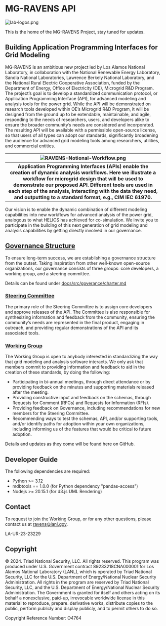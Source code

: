 # MG-RAVENS API

![lab-logos.png](docs/src/assets/lab-logos.png)

This is the home of the MG-RAVENS Project, stay tuned for updates.

## Building Application Programming Interfaces for Grid Modeling

MG-RAVENS is an ambitious new project led by Los Alamos National Laboratory, in collaboration with the National Renewable Energy Laboratory, Sandia National Laboratories, Lawrence Berkely National Laboratory, and the National Rural Electric Cooperative Association, funded by the Department of Energy, Office of Electricity (OE), Microgrid R&D Program.
The project’s goal is to develop a standardized communication protocol, or Application Programming Interface (API), for advanced modeling and analysis tools for the power grid. While the API will be demonstrated on research tools developed within OE’s Microgrid R&D Program, it will be designed from the ground up to be extendable, maintainable, and agile, responding to the needs of researchers, users, and developers alike to ensure the broader community’s needs are considered and incorporated. The resulting API will be available with a permissible open-source license, so that users of all types can adopt our standards, significantly broadening the audience for advanced grid modeling tools among researchers, utilities, and commercial entities.

|                                                                                                                                        ![RAVENS-Notional-Workflow.png](docs/src/assets/RAVENS-Notional-Workflow.png)                                                                                                                                         |
| :----------------------------------------------------------------------------------------------------------------------------------------------------------------------------------------------------------------------------------------------------------------------------------------------------------------------------------------------------------: |
| **Application Programming Interfaces (APIs) enable the creation of dynamic analysis workflows. Here we illustrate a workflow for microgrid design that will be used to demonstrate our proposed API. Different tools are used in each step of the analysis, interacting with the data they need, and outputting to a standard format, e.g., CIM IEC 61970.** |

Our vision is to enable the dynamic combination of different modeling capabilities into new workflows for advanced analysis of the power grid, analogous to what HELICS has achieved for co-simulation.
We invite you to participate in the building of this next generation of grid modeling and analysis capabilities by getting directly involved in our governance.

## [Governance Structure](docs/src/governance/charter.md)

To ensure long-term success, we are establishing a governance structure from the outset. Taking inspiration from other well-known open-source organizations, our governance consists of three groups: core developers, a working group, and a steering committee.

Details can be found under [docs/src/goverance/charter.md](docs/src/governance/charter.md)

### [Steering Committee](docs/src/governance/steering_committee.md)

The primary role of the Steering Committee is to assign core developers and approve releases of the API. The Committee is also responsible for synthesizing information and feedback from the community, ensuring the community’s needs are represented in the final product, engaging in outreach, and providing regular demonstrations of the API and its associated tools.

### [Working Group](docs/src/governance/working_group.md)

The Working Group is open to anybody interested in standardizing the way that grid modeling and analysis software interacts. We only ask that members commit to providing information and feedback to aid in the creation of these standards, by doing the following:

- Participating in bi-annual meetings, through direct attendance or by providing feedback on the minutes and supporting materials released after the meeting.
- Providing constructive input and feedback on the schemas, through Requests for Comment (RFCs) and Requests for Information (RFIs).
- Providing feedback on Governance, including recommendations for new members for the Steering Committee.
- Recommending ways to test the schemas, API, and/or supporting tools, and/or identify paths for adoption within your own organizations, including informing us of the features that would be critical to future adoption.

Details and updates as they come will be found here on GitHub.

## Developer Guide

The following dependencies are required:

- Python >= 3.12
- mdbtools == 1.0.0 (for Python dependency "pandas-access")
- Nodejs >= 20.15.1 (for d3.js UML Rendering)

## Contact

To request to join the Working Group, or for any other questions, please contact us at [ravens@lanl.gov](mailto:ravens@lanl.gov).

LA-UR-23-23229

## Copyright

© 2024. Triad National Security, LLC. All rights reserved.
This program was produced under U.S. Government contract 89233218CNA000001 for Los Alamos National Laboratory (LANL), which is operated by Triad National Security, LLC for the U.S. Department of Energy/National Nuclear Security Administration. All rights in the program are reserved by Triad National Security, LLC, and the U.S. Department of Energy/National Nuclear Security Administration. The Government is granted for itself and others acting on its behalf a nonexclusive, paid-up, irrevocable worldwide license in this material to reproduce, prepare. derivative works, distribute copies to the public, perform publicly and display publicly, and to permit others to do so.

Copyright Reference Number: O4764
